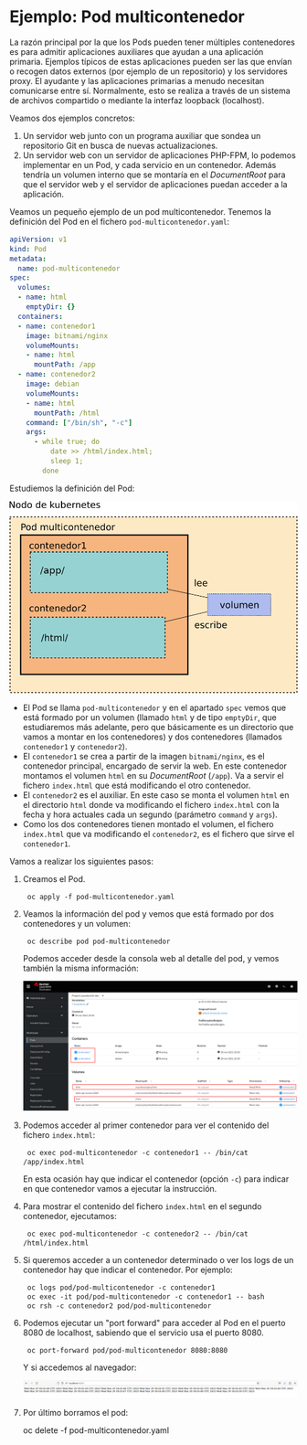 # Ejemplo: Pod multicontenedor

La razón principal por la que los Pods pueden tener múltiples
contenedores es para admitir aplicaciones auxiliares que ayudan a una
aplicación primaria. Ejemplos típicos de estas aplicaciones pueden ser
las que envían o recogen datos externos (por ejemplo de un
repositorio) y los servidores proxy. El ayudante y las aplicaciones
primarias a menudo necesitan comunicarse entre sí. Normalmente, esto
se realiza a través de un sistema de archivos compartido o mediante la
interfaz loopback (localhost).

Veamos dos ejemplos concretos:

1. Un servidor web junto con un programa auxiliar que sondea un
   repositorio Git en busca de nuevas actualizaciones.
2. Un  servidor  web con un servidor de aplicaciones PHP-FPM, lo
   podemos implementar  en un Pod, y cada servicio en un
   contenedor. Además tendría un volumen interno que se montaría en el
   *DocumentRoot* para que el servidor web y el servidor de
   aplicaciones puedan acceder a la aplicación.

Veamos un pequeño ejemplo de un pod multicontenedor. Tenemos la definición del Pod en el fichero `pod-multicontenedor.yaml`:

```yaml
apiVersion: v1
kind: Pod
metadata:
  name: pod-multicontenedor
spec:
  volumes:
  - name: html
    emptyDir: {}
  containers:
  - name: contenedor1
    image: bitnami/nginx
    volumeMounts:
    - name: html
      mountPath: /app
  - name: contenedor2
    image: debian
    volumeMounts:
    - name: html
      mountPath: /html
    command: ["/bin/sh", "-c"]
    args:
      - while true; do
          date >> /html/index.html;
          sleep 1;
        done

```

Estudiemos la definición del Pod:

![pod_multicontenedor](img/pod_multicontenedor.png)

* El Pod se llama `pod-multicontenedor` y en el apartado `spec` vemos
  que está formado por un volumen (llamado `html` y de tipo
  `emptyDir`, que estudiaremos más adelante, pero que básicamente es
  un directorio que vamos a montar en los contenedores) y dos
  contenedores (llamados `contenedor1` y `contenedor2`).
* El `contenedor1` se crea a partir de la imagen `bitnami/nginx`, es el
  contenedor principal, encargado de servir la web. En este contenedor
  montamos el volumen `html` en su *DocumentRoot*
  (`/app`). Va a servir el fichero `index.html` que
  está modificando el otro contenedor.
* El `contenedor2` es el auxiliar. En este caso se monta el volumen
  `html` en el directorio `html` donde va modificando el fichero
  `index.html` con la fecha y hora actuales cada un segundo (parámetro
  `command` y `args`).
* Como los dos contenedores tienen montado el volumen, el fichero
  `index.html` que va modificando el `contenedor2`, es el fichero que
  sirve el `contenedor1`.

Vamos a realizar los siguientes pasos:

1. Creamos el Pod.

        oc apply -f pod-multicontenedor.yaml

2. Veamos la información del pod y vemos que está formado por dos contenedores y un volumen:

        oc describe pod pod-multicontenedor
    
    Podemos acceder desde la consola web al detalle del pod, y vemos también la misma información:

    ![pod5](img/pod5.png)


3. Podemos acceder al primer contenedor para ver el contenido del fichero `index.html`:

        oc exec pod-multicontenedor -c contenedor1 -- /bin/cat /app/index.html

    En esta ocasión hay que indicar el contenedor (opción `-c`) para indicar en que contenedor vamos a ejecutar la instrucción.

4. Para mostrar el contenido del fichero `index.html` en el segundo contenedor, ejecutamos:

        oc exec pod-multicontenedor -c contenedor2 -- /bin/cat /html/index.html

5. Si queremos acceder a un contenedor determinado o ver los logs de un contenedor hay que indicar el contenedor. Por ejemplo:

        oc logs pod/pod-multicontenedor -c contenedor1
        oc exec -it pod/pod-multicontenedor -c contenedor1 -- bash
        oc rsh -c contenedor2 pod/pod-multicontenedor 

6. Podemos ejecutar un "port forward" para acceder al Pod en el puerto 8080 de localhost, sabiendo que el servicio usa el puerto 8080.

        oc port-forward pod/pod-multicontenedor 8080:8080

    Y si accedemos al navegador:

    ![pod6](img/pod6.png)
    
7. Por último borramos el pod:

    oc delete -f pod-multicontenedor.yaml

